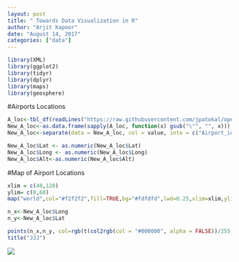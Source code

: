 ```yaml
---
layout: post
title: " Towards Data Visualization in R"
author: "Arjit Kapoor"
date: "August 14, 2017"
categories: ["data"]
---
```


```r
library(XML)
library(ggplot2)
library(tidyr)
library(dplyr)
library(maps)
library(geosphere)
```

#Airports Locations



```r
A_loc<-tbl_df(readLines("https://raw.githubusercontent.com/jpatokal/openflights/master/data/airports.dat"))
New_A_loc<-as.data.frame(sapply(A_loc, function(x) gsub("\"", "", x)))
New_A_loc<-separate(data = New_A_loc, col = value, into = c("Airport_id", "Name","City","Country","IATA","ICAO","Lat","Long","Alt","Timezone","DST","TZ","Type","Source"), sep = ",")

New_A_loc$Lat <- as.numeric(New_A_loc$Lat)
New_A_loc$Long <- as.numeric(New_A_loc$Long)
New_A_loc$Alt<-as.numeric(New_A_loc$Alt)
```

#Map of Airport Locations


```r
xlim = c(40,120)
ylim= c(0,60)
map("world",col="#f2f2f2",fill=TRUE,bg="#fdfdfd",lwd=0.25,xlim=xlim,ylim=ylim)

n_x<-New_A_loc$Long
n_y<-New_A_loc$Lat

points(n_x,n_y, col=rgb(t(col2rgb(col = "#000000", alpha = FALSE))/255, alpha = 0.5), pch=16,cex=0.5)
title("JJJ")
```

![]({{"DV_files/figure-html/unnamed-chunk-2-1.png"|absolute_url}})<!-- -->
